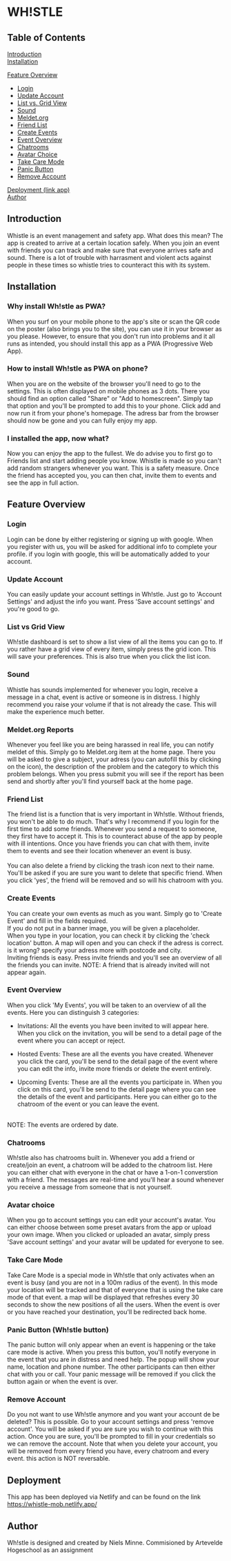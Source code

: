 # WH!STLE 

## Table of Contents

[Introduction](#introduction)<br>
[Installation](#installation)<br>

[Feature Overview](#feature-overview)
  - [Login](#login)
  - [Update Account](#update-account)
  - [List vs. Grid View](#list-vs-grid-view)
  - [Sound](#sound)
  - [Meldet.org](#meldet.org-reports)
  - [Friend List](#friend-list)
   - [Create Events](#create-events)
   - [Event Overview](#event-overview)
   - [Chatrooms](#chatrooms)
   - [Avatar Choice](#avatar-choice)
   - [Take Care Mode](#take-care-mode)
   - [Panic Button](#panic-button)
   - [Remove Account](#remove-account)<br>

[Deployment (link app)](#deployment)<br>
[Author](#author)<br>


## Introduction
Whistle is an event management and safety app. What does this mean? The app is created to arrive at a certain location safely.
When you join an event with friends you can track and make sure that everyone arrives safe and sound. There is a lot of trouble with harrasment
and violent acts against people in these times so whistle tries to counteract this with its system.

## Installation
### Why install Wh!stle as PWA?
When you surf on your mobile phone to the app's site or scan the QR code on the poster (also brings you to the site), you can use it in your browser as you please.
However, to ensure that you don't run into problems and it all runs as intended, you should install this app as a PWA (Progressive Web App).

### How to install Wh!stle as PWA on phone?
When you are on the website of the browser you'll need to go to the settings. This is often displayed on mobile phones as 3 dots. There you should find an option called "Share" or "Add to homescreen". Simply tap that option and you'll be prompted to add this to your phone. Click add and now run it from your phone's homepage. The adress bar from the browser should now be gone and you can fully enjoy my app.

### I installed the app, now what?
Now you can enjoy the app to the fullest. We do advise you to first go to Friends list and start adding people you know. Whistle is made so you can't add random strangers whenever you want. This is a safety measure. Once the friend has accepted you, you can then chat, invite them to events and see the app in full action.

## Feature Overview
### Login
Login can be done by either registering or signing up with google. When you register with us, you will be asked for additional info to complete your profile. if you login with google, this will be automatically added to your account.
### Update Account
You can easily update your account settings in Wh!stle. Just go to 'Account Settings' and adjust the info you want. Press 'Save account settings' and you're good to go.
### List vs Grid View
Wh!stle dashboard is set to show a list view of all the items you can go to. If you rather have a grid view of every item, simply press the grid icon. This will save your preferences. This is also true when you click the list icon. 
### Sound
Whistle has sounds implemented for whenever you login, receive a message in a chat, event is active or someone is in distress. I highly recommend you raise your volume if that is not already the case. This will make the experience much better.
### Meldet.org Reports
Whenever you feel like you are being harassed in real life, you can notify meldet of this. Simply go to Meldet.org item at the home page. There you will be asked to give a subject, your adress (you can autofill this by clicking on the icon), the description of the problem and the category to which this problem belongs. When you press submit you will see if the report has been send and shortly after you'll find yourself back at the home page.
### Friend List
The friend list is a function that is very important in Wh!stle. Without friends, you won't be able to do much. That's why I recommend if you login for the first time to add some friends. Whenever you send a request to someone, they first have to accept it. This is to counteract abuse of the app by people with ill intentions. Once you have friends you can chat with them, invite them to events and see their location whenever an event is busy.
<br>
<br>
You can also delete a friend by clicking the trash icon next to their name. You'll be asked if you are sure you want to delete that specific friend. When you click 'yes', the friend will be removed and so will his chatroom with you.
### Create Events
You can create your own events as much as you want. Simply go to 'Create Event' and fill in the fields required. <br>
If you do not put in a banner image, you will be given a placeholder. <br>
When you type in your location, you can check it by clicking the 'check location' button. A map will open and you can check if the adress is correct. is it wrong? specify your adress more with postcode and city.<br>
Inviting friends is easy. Press invite friends and you'll see an overview of all the friends you can invite. NOTE: A friend that is already invited will not appear again.
### Event Overview
When you click 'My Events', you will be taken to an overview of all the events. Here you can distinguish 3 categories: <br>
- Invitations: All the events you have been invited to will appear here. When you click on the invitation, you will be send to a detail page of the event where you can accept or reject.<br>

- Hosted Events: These are all the events you have created. Whenever you click the card, you'll be send to the detail page of the event where you can edit the info, invite more friends or delete the event entirely.<br>

- Upcoming Events: These are all the events you participate in. When you click on this card, you'll be send to the detail page where you can see the details of the event and participants. Here you can either go to the chatroom of the event or you can leave the event.<br>
<br>
NOTE: The events are ordered by date.

### Chatrooms
Wh!stle also has chatrooms built in. Whenever you add a friend or create/join an event, a chatroom will be added to the chatroom list. Here you can either chat with everyone in the chat or have a 1-on-1 converstion with a friend. The messages are real-time and you'll hear a sound whenever you receive a message from someone that is not yourself.
### Avatar choice
When you go to account settings you can edit your account's avatar. You can either choose between some preset avatars from the app or upload your own image. When you clicked or uploaded an avatar, simply press 'Save account settings' and your avatar will be updated for everyone to see.
### Take Care Mode
Take Care Mode is a special mode in Wh!stle that only activates when an event is busy (and you are not in a 100m radius of the event). In this mode your location will be tracked and that of everyone that is using the take care mode of that event. a map will be displayed that refreshes every 30 seconds to show the new positions of all the users. When the event is over or you have reached your destination, you'll be redirected back home.
### Panic Button (Wh!stle button)
The panic button will only appear when an event is happening or the take care mode is active. When you press this button, you'll notify everyone in the event that you are in distress and need help. The popup will show your name, location and phone number. The other participants can then either chat with you or call. Your panic message will be removed if you click the button again or when the event is over.

### Remove Account
Do you not want to use Wh!stle anymore and you want your account de be deleted? This is possible. Go to your account settings and press 'remove account'. You will be asked if you are sure you wish to continue with this action. Once you are sure, you'll be prompted to fill in your credentials so we can remove the account. Note that when you delete your account, you will be removed from every friend you have, every chatroom and every event. this action is NOT reversable.

## Deployment
This app has been deployed via Netlify and can be found on the link https://whistle-mob.netlify.app/

## Author
Wh!stle is designed and created by Niels Minne. Commisioned by Artevelde Hogeschool as an assignment
